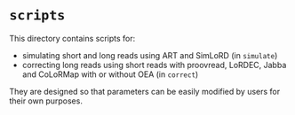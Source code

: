 # `scripts` #

This directory contains scripts for:
* simulating short and long reads using ART and SimLoRD (in `simulate`)
* correcting long reads using short reads with proovread, LoRDEC, Jabba and CoLoRMap with or without OEA (in `correct`)

They are designed so that parameters can be easily modified by users for their own purposes.
